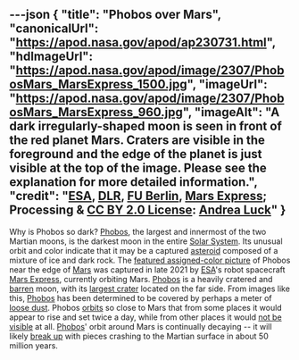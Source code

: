 ---json
{
  "title": "Phobos over Mars",
  "canonicalUrl": "https://apod.nasa.gov/apod/ap230731.html",
  "hdImageUrl": "https://apod.nasa.gov/apod/image/2307/PhobosMars_MarsExpress_1500.jpg",
  "imageUrl": "https://apod.nasa.gov/apod/image/2307/PhobosMars_MarsExpress_960.jpg",
  "imageAlt": "A dark irregularly-shaped moon is seen in front of the red planet Mars. Craters are visible in the foreground and the edge of the planet is just visible at the top of the image. Please see the explanation for more detailed information.",
  "credit": "[ESA](https://www.esa.int/), [DLR](https://www.dlr.de/EN/organisation-dlr/dlr/dlr-at-a-glance.html), [FU Berlin](https://www.fu-berlin.de/), [Mars Express](https://www.esa.int/Science_Exploration/Space_Science/Mars_Express); Processing & [CC BY 2.0 License](https://creativecommons.org/licenses/by/2.0/): [Andrea Luck](https://twitter.com/andrluck)"
}
---

Why is Phobos so dark? [Phobos](https://solarsystem.nasa.gov/moons/mars-moons/phobos/in-depth/), the largest and innermost of the two Martian moons, is the darkest moon in the entire [Solar System](https://solarsystem.nasa.gov/planets/overview/). Its unusual orbit and color indicate that it may be a captured [asteroid](https://solarsystem.nasa.gov/asteroids-comets-and-meteors/asteroids/overview/) composed of a mixture of ice and dark rock. The [featured assigned-color picture](https://www.flickr.com/photos/192271236@N03/53063793187/in/pool-apods/) of Phobos near the edge of [Mars](https://solarsystem.nasa.gov/planets/mars/overview/) was captured in late 2021 by [ESA](https://www.esa.int/)'s robot spacecraft [Mars Express](https://www.esa.int/Science_Exploration/Space_Science/Mars_Express), currently orbiting Mars. [Phobos](https://apod.nasa.gov/apod/ap080414.html) is a heavily cratered and [barren](https://apod.nasa.gov/apod/ap031109.html) moon, with its [largest crater](https://apod.nasa.gov/apod/ap230708.html) located on the far side. From images like this, [Phobos](https://apod.nasa.gov/apod/ap061203.html) has been determined to be covered by perhaps a meter of [loose dust](https://apod.nasa.gov/apod/ap980914.html). Phobos [orbits](http://www.youtube.com/watch?v=7rxqZcO-0uI) so close to Mars that from some places it would appear to rise and set twice a day, while from other places it would [not be visible](https://img.jagranjosh.com/images/2023/June/2062023/find-the-cat-in-leaves.jpg) at all. [Phobos](https://en.wikipedia.org/wiki/Phobos_(moon))' orbit around Mars is continually decaying -- it will likely [break up](https://ui.adsabs.harvard.edu/abs/2008AGUFM.P51C1423H/abstract) with pieces crashing to the Martian surface in about 50 million years.
